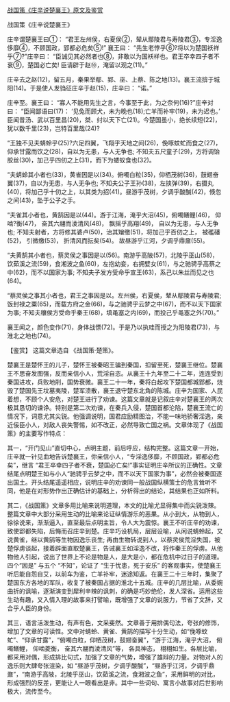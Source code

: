 [战国策《庄辛说楚襄王》原文及鉴赏](https://www.vrrw.net/wx/10208.html)

战国策《庄辛说楚襄王》

庄辛谓楚襄王曰①： “君王左州侯，右夏侯②，辇从鄢陵君与寿陵君③，专淫逸侈靡④，不顾国政，郢都必危矣⑤!” 襄王曰： “先生老悖乎⑥?将以为楚国袄祥乎⑦?”庄辛曰： “臣诚见其必然者也⑧，非敢以为国袄祥也。君王卒幸四子者不衰⑨，楚国必亡矣! 臣请辟于赵⑩，淹留以观之(11)。”

庄辛去之赵(12)，留五月，秦果举鄢、郢、巫、上蔡、陈之地(13)。襄王流揜于城阳(14)。于是使人发驺征庄辛于赵(15)，庄辛曰： “诺。”

庄辛至。襄王曰： “寡人不能用先生之言，今事至于此，为之奈何(16)?”庄辛对曰： “臣闻鄙语曰(17)： ‘见兔而顾犬，未为晚也(18);亡羊而补牢(19)，未为迟也。’ 臣闻昔汤、武以百里昌(20)，桀、纣以天下亡(21)。今楚国虽小，绝长续短(22)，犹以数千里(23)，岂特百里哉(24)?

“王独不见夫蜻蛉乎(25)?六足四翼，飞翔乎天地之间(26)，俛啄蚊虻而食之(27)，仰承甘露而饮之(28)，自以为无患，与人无争也; 不知夫五尺童子(29)，方将调饴胶丝(30)，加己乎四仞之上(31)，而下为蝼蚁食也(32)。

“夫蜻蛉其小者也(33)，黄雀因是以(34)。俯噣白粒(35)，仰栖茂树(36)，鼓翅奋翼(37)，自以为无患，与人无争也; 不知夫公子王孙(38)，左挟弹(39)，右摄丸(40)，将加己乎十仞之上，以其类为招(41)。昼游乎茂树，夕调乎酸醎(42)，倏忽之间(43)，坠于公子之手。

“夫雀其小者也，黄鹄因是以(44)。游于江海，淹乎大沼(45)，俯噣鳝鲤(46)， 仰啮?衡(47)， 奋其六翮而淩清风(48)， 飘摇乎高翔(49)， 自以为无患，与人无争也; 不知夫射者，方将修其碆卢(50)，治其矰缴(51)，将加己乎百仞之上， 被礛磻(52)， 引微缴(53)， 折清风而抎矣(54)。 故昼游乎江河，夕调乎鼎鼐(55)。

“夫黄鹄其小者也，蔡灵侯之事因是以(56)。南游乎高陂(57)，北陵乎巫山(58)，饮茹溪之流(59)，食湘波之鱼(60)，左抱幼妾，右拥嬖女(61)，与之驰骋乎高蔡之中(62)，而不以国家为事; 不知夫子发方受命乎宣王(63)，系己以朱丝而见之也(64)。

“蔡灵侯之事其小者也，君王之事因是以。左州侯，右夏侯，辇从鄢陵君与寿陵君; 饭封禄之粟(65)，而载方府之金(66)，与之驰骋乎云梦之中(67)，而不以天下国家为事; 不知夫穰侯方受命乎秦王(68)，填黾塞之内(69)，而投己乎黾塞之外(70)。”

襄王闻之，颜色变作(71)，身体战慓(72)。于是乃以执珪而授之为阳陵君(73)，与淮北之地也(74)。



【鉴赏】 这篇文章选自 《战国策·楚策》。

楚襄王是楚怀王的儿子，楚怀王被秦昭王骗到秦国，扣留至死，楚襄王继位。楚襄王不思奋发图强，反而亲信小人，荒淫自恣。从襄王十九年至二十二年，连连受到秦国进攻，兵败地削，国势衰微。襄王二十一年，秦将白起攻下楚国都城郢都，烧毁了楚国先王坟墓夷陵，楚军溃散，襄王退守楚东北角的陈城。庄辛为国家、人民着想，不顾个人安危，对楚王进行了劝谏。这篇文章就是记叙庄辛对楚襄王的两次极其恳切的谏诤。特别是第二次劝谏，在秦兵入侵，楚国首都沦陷，楚襄王流亡的情况下，词意尤其尖锐。他强调说明，国君应励精图治，不能一味地骄奢淫逸，亲近佞臣小人，对敌人丧失警惕，如不改正，必然导致亡国之祸。文章体现了《战国策》的主要写作特点：

其一，“开门见山”直切中心，点明主题，前后呼应，结构完整。这篇文章一开始，庄辛就一针见血地告诉楚襄王，你亲信小人，“专淫逸侈靡，不顾国政，郢都必危矣”，继言 “君王卒幸四子者不衰，楚国必亡矣!”事实证明庄辛所议的正确性。文章结尾点明楚王如与小人“驰骋乎云梦之中，而不以天下国家为事”，必然会被秦国逐出国土。开头结尾遥遥相应，说明庄辛的劝谏同一般战国纵横策士的危言耸听不同，他是在对形势作出正确估计的基础上，分析得出的结论，其结果也正如所料。

其二，《战国策》文章多用比喻来说明道理，本文的比喻尤显得集中而尖锐泼辣。整篇文章中大部分采用生动的比喻来论证纵情游乐的恶果。从小到大，从物到人，徐徐说来，渐渐逼入，直至最后点明主旨，令人大为震惊。襄王不听庄辛的劝谏，致使郢都失陷，后悔而召庄辛到楚。庄辛巧设机局，层层设喻，从闲说蜻蛉起，又说黄雀，继以黄鹄等生物因逸乐丧生; 再由生物转说到人，以蔡灵侯荒淫失国，被楚俘虏谈起，接着辟面直取楚襄王，告诫襄王如淫逸不改，将作秦王的俘虏。从他物他人引起，说出了世界上不论是物是人，是大是小，都在危机中过日子的道理。四个“因是” 与五个 “不知”，论证了 “生于忧患，死于安乐” 的客观事实，使楚襄王听后能自怨自艾，以前车为鉴，亡羊补牢，迷途知返。在襄王二十三年时，集聚了楚国东方各地的军队，收复了被秦国占据的淮北十五城。庄辛的几层比喻，从委婉曲折的讽喻，逐渐演变到犀利辛辣的讽刺，的确是巧妙绝伦，发人深省。运用这些生动有趣，又入情入理的故事来打譬喻，既增强了文章的说服力，节省了文辞，又合乎人臣的身份。

其三，语言活泼生动，有声有色，文采斐然。文章善于用排偶句法，夸张的修饰，增加了文章的可读性。文中对蜻蛉、黄雀、黄鹄的描写十分生动，如“俛啄蚊虻”、“仰承甘露”，“俯噣白粒，仰栖茂树，鼓翅奋翼”，“游于江海，淹乎大沼， 俯噣鳝鲤， 仰啮菱衡， 奋其六翮而淩清风”等， 各具神态， 栩栩如生。各层比喻，都采用对偶，形成排比句式，加强了文章的气势，增强了雄辩的力量。对物对人的逸乐则大肆夸张渲染，如 “昼游乎茂树，夕调乎酸醎”，“昼游乎江河，夕调乎鼎鼐”，“南游乎高陂，北陵乎巫山，饮茹溪之流，食湘波之鱼”，采用鲜明的对比，形成强烈的反差，更能让人一眼看出是非。其中一些词句、寓言小故事对后世影响极大，流传至今。

